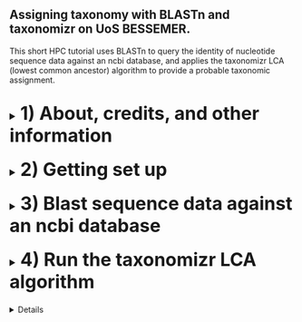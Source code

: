 ## Assigning taxonomy with BLASTn and taxonomizr on UoS BESSEMER.
This short HPC tutorial uses BLASTn to query the identity of nucleotide sequence data against an ncbi database, and applies the taxonomizr LCA (lowest common ancestor) algorithm to provide a probable taxonomic assignment.
<br></br>
<font size="4">
<details><summary><font size="6"><b>1) About, credits, and other information</b></font></summary>
<br></br>

The workflow was designed for eukaryotic taxonomic assignment. It is an alternative to the _11 Assign taxonomy to ASVs_ step in Katy Maher's [dada2 pipeline](https://github.com/khmaher/HPC_dada2), which uses curated databases for bacterial and microbial sequence data.
<br></br>

For metabarcoding projects featuring non-microbial eukaryotic data, using blastn to query sequences against ncbi databases provides a reliable means of taxonomic identification. However, the ncbi database will probably contain multiple sequences that match the query sequence, making it hard to tell which taxa the query sequence belongs to. THE LCA (lowest common ancestor) algorthm assigns taxonomy based on the lowest common taxonomic ancestor shared by the different taxonomic groups identified by BLAST. 
<br></br>

This pipeline was originally designed to work with the [MEGAN](https://uni-tuebingen.de/en/fakultaeten/mathematisch-naturwissenschaftliche-fakultaet/fachbereiche/informatik/lehrstuehle/algorithms-in-bioinformatics/software/megan6/) lowest common ancestor (LCA) algorithm (pipeline still available at the [hpc_blast2megan](https://github.com/ewan-harney/hpc_blast2megan) repository). Unfortunately the taxonomy database for MEGAN hasn't been updated since February 2022 (this was true as of September 2024), which can lead to missing results. The R package [taxonomizr](https://github.com/sherrillmix/taxonomizr) provides a useful alternative because it incorporates a function to download the latest taxonomy data from ncbi. We run that function every month, maintaining an up-to-date version of the database on the University of Sheffield's [BESSEMER](https://docs.hpc.shef.ac.uk/en/latest/bessemer/index.html) HPC system. The blast2taxonomizr pipeline then uses the `condenseTaxa()` function of taxonomizr to provide LCA information.
<br></br>

Although designed to follow the dada2 pipeline, this workflow can be applied to query any nucleotide sequence data in fasta format. The code has been written for use with BESSEMER but should be applicable to any GNU/Linux based HPC system once the appropriate modifications are made (your mileage may vary).
<br></br>

Code which the user must run is highlighted in a code block like this:

```
I am code - you must run me
```

When we refer to programs, functions, filepaths, directory names, and file names within normal text we use inline code, like this:

* Running `blastn` will create the `all_blast.out.tab` file within the `blast_out` directory
<br></br>

When a specific button should be pressed this is shown in double quotes, like so:

* press "y" then "enter"
<br></br>

Contact: Ewan Harney //  e.harney@sheffield.ac.uk
<br>
</details>
<br>

<details><summary><font size="6"><b>2) Getting set up</b></font></summary>
<br></br>

<font size="4"><b>2.1) Access the HPC</b></font>
<br></br>
This workflow assumes you have already been using BESSEMER to run the dada2 pipeline. If that's not the case and you wish to get set up on this particular HPC, please refer to sections 2.1 - 2.4 of the [dada2 pipeline](https://github.com/khmaher/HPC_dada2)
<br></br>

<font size="4"><b>2.2) Navigate to your working directory</b></font>
<br></br>
Navigate to your project directory. If you have been running the dada2 analysis you likely have a `my_project` directory within the `/fastdata` directory on BESSEMER. Within `my_project` is the `working_data` directory, which contains the sequence data in a file called `06_ASV_seqs.fasta`. If you have not been running the dada2 pipeline, you can navigate to the directory containing your sequence data or a parent directory, whichever you prefer (the relative path to the fasta file will be specified when running the script).
<br></br>

<font size="4"><b>2.3) Copy blast2taxonomizr scripts</b></font>
<br></br>
Clone (download) this github repository, and copy the `b2t_scripts` directory contained within to your current location.
  
```
git clone "https://github.com/ewan-harney/hpc_blast2taxonomizr"
cp -r hpc_blast2taxonomizr/b2t_scripts .
```

Check the contents of the b2t_scripts directory. There should be 7 script files in the directory: 5 .sh files and 2 .R scripts:

```
ls b2t_scripts
```

<font size="4"><b>2.4) A note on editing scripts</b></font>
<br></br>
Unlike the scripts in the dada2 pipeline, or the 02 and 03 scripts in this pipeline, the 01 blast scripts (01, 01A, 01B) do not require an email address as a command line argument. By default the user will not receive email confirmation of job completion; however, this can be easily altered through a small change to the resource request section at the top of the .sh scripts. A script can be viewed and edited with the `nano` command and the relative or absolute path to the script, e.g. :

```
nano b2t_scripts/01_run_blastn_simple.sh
```

This will start the text editor `nano`. Notice that the first line of the script is `#!/bin/bash`, followed by an empty line, and then several lines commencing with `#SBATCH`. These `#SBATCH` arguments are used by slurm when the script is submitted (with `sbatch` or `qsub`) and allow the user to control certain parameters relating to job submission. Notice that the last `#SBATCH` line is `#SBATCH --mail-user=user@uni.ac.uk`. 

Using the arrow key, go to this line and change user@uni.ac.uk to your own email address. In my case I would edit the code so that it reads `#SBATCH --mail-user=e.harney@sheffield.ac.uk`.

Once you have made this change, you will need to save it. Notice at the bottom of the screen are lines of commands, such as "^G Get Help" and "^X Exit" etc. The "^" means holding down the control (windows) or command (mac) key. Pressing the "X" key whilst holding down control/command will allow you to save (if there have been changes) and exit. After pressing "^X" you will be prompted to save the changes (options are "y" for yes, "n" for no and "^C" for cancel). Press "y". You will then be given the chance to rename the file if you want. In our case we want to keep the old name, so simply press "enter" to save the file with the same name and exit `nano`.
<br>
</details>
<br>

<details><summary><font size="6"><b>3) Blast sequence data against an ncbi database</font></b></summary>
<br></br>

<font size="4"><b>3.1) Determine how many sequences are in your fasta file</b></font>
<br></br>

Depending on the size and number of sequences in our fasta file and the size of the database being used, this step can be quite slow. If your fasta file contains thousands of sequences, we can speed things up by slitting the fasta file into chunks and running `blastn` in parallel using the array functionality of slurm. This workflow therefore contains 2 different options for running blastn:

1. If you have < 1000 sequences we suggest running the single script: `01_run_blastn_simple.sh`
2. If you have > 1000 sequences we suggest splitting the file into chunks running it in array mode with the A and B scripts: `01A_run_prep_for_blast.sh` and `01B_run_blastn_array.sh`

<br>
To see how many sequences are in your fasta file, run the following:

```
grep -c '>' working_data/06_ASV_seqs.fasta
```

Although we suggest 1000 sequences as a threshold, you can run an array with less than 1000 sequences or the simple blast more than 1000 sequences (although this may take days to run). In section 3.2 we describe how to run `blastn` in simple mode, and in section 3.3 we describe how to run it in array mode.
<br></br>

<font size="4"><b>3.2) Running blastn in simple mode</b></font>
<br></br>

Running `blastn` in simple mode will create a new directory called `blast_out` in your current directory, as well as symbolic links to the ncbi taxadb files `taxdb.btd` and `taxdb.bti`. It will then run blastn and the output will be saved as `blast_out/all_blast.out.tab`. 
<br></br>

<b>To run `01_run_blastn_simple.sh` you need to provide:</b>
* the relative path to the fasta file containing the sequence data (-F)
* the location of an ncbi database on the HPC (-B)
<br></br>

It is most likely that you will use the nt database, which contains all nucleotide sequences available on GenBank. However, you can also supply a smaller or bespoke indexed database. Here we assume you are using nt. This is an example of how to submit the job on BESSEMER:
  
```
sbatch b2t_scripts/01_run_blastn_simple.sh -F working_data/06_ASV_seqs.fasta -B /shared/genomicsdb2/shared/ncbi_nt/current/nt
```

<font size="4"><b>3.3) Running blastn in array mode</b></font>
<br></br>

Slurm job arrays allow batch jobs to be broken down into parts and run in parallel, saving time for the user. Submitting these scripts is somewhat different to submitting normal sbatch jobs. For more information on arrays refer to the Sheffield HPC documentation on [advanced job submission](https://docs.hpc.shef.ac.uk/en/latest/hpc/scheduler/advanced_job_submission_and_control.html#gsc.tab=0). 
<br></br>

Running `blastn` in array mode requires running 2 scripts one after the other: `01A_run_split_fasta.sh` then `01B_run_blastn_array.sh`.
<br></br>

The `01A_run_prep_for_blast.sh` splits the input fasta file into chunks each containing 100 sequences which are written to a new directory called `split_fasta` (files will be named `chunk0.fa`,`chunk100.fa` etc). It also creates symbolic links to the ncbi taxadb files `taxdb.btd` and `taxdb.bti`, and makes a directory called `blast_logs`; all of these will be used in the following script. Finally it creates a text file called `split_fasta_list_of_X.txt` with the names of all the chunk.fa files to be used in script 01B. In your file the 'X' will be the total number of chunk.fa files and is an important parameter to set in the `01B_run_blastn_array.sh` script.
<br></br>

<b>To run `01A_run_prep_for_blast.sh` you need to provide:</b>
* the relative path to the fasta file containing the sequence data (-F)
<br></br>

An example command if you have run the dada2 pipeline might be:
  
```
sbatch b2t_scripts/01A_run_prep_for_blast.sh -F working_data/06_ASV_seqs.fasta
```
  
The `01B_run_blastn_array.sh` script will then use an array to simultaneously blast multiple chunk.fa files against an ncbi database. This script will create a new directory called `blast_out` in your current directory and write the output of blasting each chunk against the database to a seperate output in that folder (files will be named `chunk0.fa_blast.out.tab`, `chunk100.fa_blast.out.tab` etc).
<br></br>

<b>To run `01B_run_blastn_array.sh` you need to provide:</b>
* the location of an ncbi database on the HPC (-B)
* the number of input files to be run on the array (-N)
<br></br>

As stated in section 3.2, it is most likely that you will use the ncbi database nt. The number -N is contained in the file name of `split_fasta_list_of_X.txt` (in place of the 'X'). This can be viewed with the following command:
  
```
ls split_fasta/split_fasta*
```
  
<b>IMPORTANT!</b> Check carefully the number that appears in this file name! This is the number that <b>MUST</b> be used when running `01B_run_blastn_array.sh`. For example, if our original sequence.fasta file had contained 2350 sequences, it would have been split into 24 chunks, with the txt file named `split_fasta_list_of_24.txt`. The number (in this example <b>24</b>) should appear twice when we submit this job; as the array limit (following `sbatch --array=1-` ) and as the value of `-N`. For example:
  
```
sbatch --array=1-24 b2t_scripts/01B_run_blastn_array.sh -B /shared/genomicsdb2/shared/ncbi_nt/current/nt -N 24
```
  
<b>On the other hand</b> if our original sequence.fasta file had only contained 1780 sequences, it would have been split into 18 chunks, with the txt file named `split_fasta_list_of_18.txt`. In this case our `array` and `-N` value would be set to <b>18</b> and we would run the script like so:
  
```
sbatch --array=1-18 b2t_scripts/01B_run_blastn_array.sh -B /shared/genomicsdb2/shared/ncbi_nt/current/nt -N 18
```
  
Note that error and output log files for each subjob of the array will be written to the directory `blast_logs`.
<br></br>

<font size="4"><b>3.4) Monitoring and assessing the result of blastn</b></font>
<br></br>

Running `blastn` against the nt database can take a while. To follow the status of the job run the following command: 

```
squeue --me
```
  
For more information about the `squeue` output, refer to the Sheffield HPC documentation on [squeue](https://docs.hpc.shef.ac.uk/en/latest/referenceinfo/scheduler/SLURM/Common-commands/squeue.html#gsc.tab=0). `squeue` will show the status of the job, and in the case of an array, how many of the subjobs have been submitted and how many are still queued.
<br></br>  
If `blastn` was run in simple mode, `blast_out` should contain a single file called `all_blast.out.tab`, and if it was run in array mode, it will contain several chunk.fa_blast.out.tab files. Look at the contents of (one of) these file(s) with:
  
```
head blast_out/all_blast.out.tab 
```
  
or 

```
head blast_out/chunk0.fa_blast.out.tab
```
  
Information about blast tabular output can be found at the [Metagenomics wiki](https://www.metagenomics.wiki/tools/blast/blastn-output-format-6). The column headers in your file(s) correspond to:

qseqid / *saccver* / pident / length / mismatch / gapopen / qstart / qend / sstart / send / evalue / bitscore / *staxid* / *ssciname* / *scomnames* / *sblastname* / *sskingdoms* / *stitle*

(italics highlight differences to the default blast tabular output).
<br></br> 

All the rows displayed by head (the top 10) probably show results for the same sequence (ASV_1 if following the dada2 pipeline) because usually queries match many sequences in the nt database. Sometimes the alignment will be much better for one species than any other, but in other cases the alignments from many sequences will be comparable, and we may need to class the sequence at a higher taxonomic level (e.g. genus or family). To provide a likely taxonomic assignmnet for each ASV we will apply a lowest common ancestor (LCA) algorithm.
<br>
</details>
<br>

<details><summary><font size="6"><b>4) Run the taxonomizr LCA algorithm</font></b></summary>
<br></br>

For this step we will use [taxonomizr](https://github.com/sherrillmix/taxonomizr), an R package designed to parse NCBI taxonomy files and help with taxonomy assignment. The `condenceTaxa()` function calculates the lowest common ancestor or [LCA](https://en.wikipedia.org/wiki/Lowest_common_ancestor) using multiple blast results.
<br></br>

The `02_run_taxonomizr_lca.sh` script takes the output from `blast_out`, and does the following:
<br></br>

1. If blast was run in array mode, chunks are merged (this is automatically detected)
2. Blast results are filtered by pident (percentage of identical positions: column 3), which is provided by the user
3. The sensitivity of the LCA algorithm is further adjusted be varying the top percent arguement (see below).
4. The output is a taxon path file (all the taxonomic levels to the lowest common ancestor), saved to `blast_out` and emailed to the user.
<br></br>

This script carries out some preparation on the command line and then calls an R script called `02_taxonomizr_lca.R`. It produces an intermediate file `filtered_blast.out.tab` and a final output file called `taxonomizr_taxon_path.tsv`.
<br></br>

<b>To run the `02_run_taxonomizr_lca.sh` script you must provide:</b>
* Minimum percentage identity (0-100) for the blast results to be considered by taxonomizr (-P)
* The Top Percent parameter (1-10) for lca calculation (-T)
* Full path to the taxonomizr accessionTaxa.sql database (-B)
* An email address (-E)
<br></br>

Blast will potentially output hundred of hits for each ASV. The minimum percentage identity threshold (-P) can be used to reduce the number of hits that are considered by taxonomizr. We suggest using a relatively high value to start with (90 or 95), which can be reduced if high numbers of NAs appear in the summary file.
<br></br>

We also provide a 'Top Percent' value (-T) to further adjust sensitivity. This filter removes any blast hits where the [bit score](https://www.metagenomics.wiki/tools/blast/evalue) is less than *100 minus T%* of the highest scoring blast hit. 
<br></br>

Top Percent can be set to anything from 0 to 100, but values of 1-10 are most appropriate. Setting Top Percent to a low value (1.5, 2) will retain fewer blast hits and probably result in better taxonomic assignment. However if the ASVs derive from organisms with poor representation in the reference database then it may be better to set Top Percent higher (5-10). The idea for the Top Percent filter is taken from MEGAN: for more information see the [MEGAN manual](https://software-ab.cs.uni-tuebingen.de/download/megan6/manual.pdf).
<br></br>

If running the analysis on BESSEMER, an up-to-date version of the taxonomizr database should be available at `/shared/genomicsdb2/shared/r_taxonomizr/current/accessionTaxa.sql`. You can also download your own version (but the file is rather large). For more details please refer to [taxonomizr](https://github.com/sherrillmix/taxonomizr). For deciding which values of -P and -T to use, we recommend initially using relatively strict (high) values for both, such as:
* -P 95
* -T 2
<br></br>

Thus you might run the job like so:

```
sbatch b2t_scripts/02_run_taxonomizr_lca.sh -P 95 -T 2 -B /shared/genomicsdb2/shared/r_taxonomizr/current/accessionTaxa.sql -E user@university.ac.uk
```
</details>
<br>

<details><summary><font size="6"><b>5) Check results and create summary files</font></b></summary>
<br><br>
  
<font size="4"><b>5.1) Run the `03_run_make_summary_files.sh` script </b></font>
<br><br>

The `taxonomizr_taxon_path.tsv` file produced in the previous step provides us with the taxon path to the LCA of each ASV. However, we may want to create addtional summary files, as well as files formatted for downstream analysis with the community analysis R package [phyloseq](https://joey711.github.io/phyloseq/). The final script of this pipeline, `03_run_make_summary_files.sh`, creates these files. As well as using the `taxonomizr_taxon_path.tsv` file, this step requires the `06_ASV_seqs.fasta` and `06_ASV_counts.tsv` files from the [dada2 pipeline](https://github.com/khmaher/HPC_dada2), which it expects to find in `working_data`.

The only arguement that needs to be provided to run the script is an email address, where the final summary file will be sent. The script can be run as follows:
  
```
sbatch b2t_scripts/03_run_make_summary_files.sh -E user@university.ac.uk
```
<br><br>

The script will generate some intermediate files which will be saved in `blast_out` (`taxonomizr_taxon_path_us.tsv`, `taxonomizr_summary_out.tsv`, and `taxonomizr_stats.txt`). It then calls an R script, `03_make_summary_files.R` which will combine taxonomizr results with dada2 results to produce a complete summary of the results from both pipelines (`ASV_taxa_seq_counts.tsv`) and files which can be used as input for downstream phyloseq analysis (`ps_taxamat.tsv`, `ps_countmat.tsv`, and `ps_phylogeny.rds`) all of which will be saved in `working_data`. When the script finishes running, the main summary (`ASV_taxa_seq_counts.tsv`) will be emailed to the user.
<br><br>

<font size="4"><b>5.2) Understanding the various output files </b></font>
<br><br>
Here we provide some information about the output generated by `03_run_make_summary_files.sh`. Initially three files are created in `blast_out`: 

* `taxonomizr_taxon_path_us.tsv` : similar to the original taxonomizr_taxon_path.tsv file, but with all spaces replaced by underscores (which makes it easier to parse).
* `taxonomizr_summary_out.tsv` : contains only the LCA and the LCA rank for each ASV (not the full taxon path)
* `taxonomizr_stats.txt` : provides an indication of taxonomizr performance.
<br></br>

These files are generated within a few seconds of the script beginning, so they can be inspected while you are waiting for the script to finish and send you the complete summary file. In particular, `taxonomizr_stats.txt`, is useful to view, as it shows how many ASV sequences have been assigned to each taxonomic rank. Ideally we would like most sequences to be are resolved to the species or genus level. You can view the file by running the following:
<br><br>
```
head blast_out/taxonomizr_stats.txt
```
It is common to have some ASVs with poor taxonomic assignment in these kinds of data sets, whether that is taxa only being assigned to higher levels (e.g. phylum or superkingdom), or not being assinged at all (here classed as NA). Deciding what is a 'good' result will depend on many factors including experiment type, sampling strategy, primers used etc. If you are not satisfied with your results, you can try tweaking the values of -P and -T in `02_run_taxonomizr_lca.sh`.
<br><br>

Reducing -P allows sequences with lower blast percentage identity to be considered by taxonomizr, and may reduce the number of sequences without assignment.  
Reducing -T will make the taxonomizr lca algorithm more stringent, potentially providing more specific taxonomic assignement.
<br><br>

The remaining files are created in working_data.
* `ASV_taxa_seq_counts.tsv` : complete summary of taxonomic results (lca taxon and taxon path to the lca taxon), sequence, and count results
* `ps_taxamat.tsv` : ASV taxon paths in phyloseq format
* `ps_countmat.tsv` : ASV count data in phyloseq format
* `ps_phylogeny.rds` : phylogenetic tree prepared according to protocol of [Callahan et al. 2016](https://f1000research.com/articles/5-1492/v1), see subsection _Construct the phylogenetic tree_,

Once the script finishes running the user will receive an email with the `ASV_taxa_seq_counts.tsv` file attached. Phyloseq phylogeny construction can take a while (depending on how many sequences are included in the analysis, up to 30 minutes), although the `ASV_taxa_seq_counts.tsv` file can usually be viewed within a couple of minutes of the script running.
</font>
<br>
</details>
<br>
